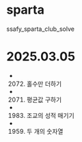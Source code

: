 # sparta
ssafy_sparta_club_solve

# 2025.03.05
- 2072. 홀수만 더하기 
- 2071. 평균값 구하기 

- 1983. 조교의 성적 매기기
- 1959. 두 개의 숫자열